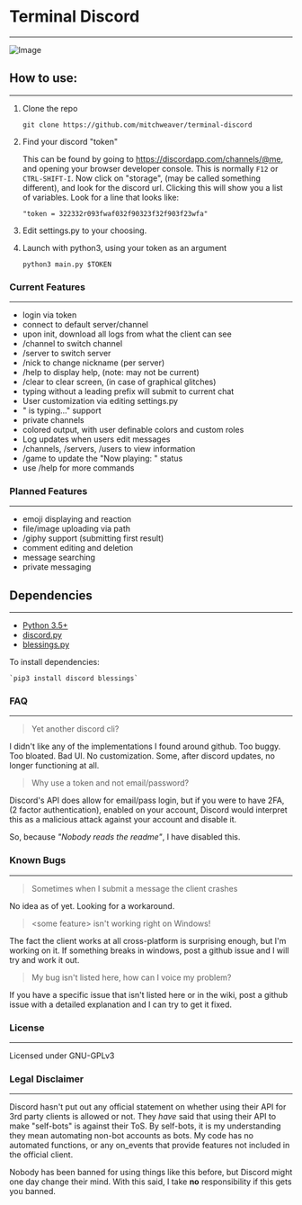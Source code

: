# Terminal Discord
--------------------

![Image](https://0x0.st/s-w9.png)


## How to use:
-------------------------

1. Clone the repo
    
    `git clone https://github.com/mitchweaver/terminal-discord`
    
2. Find your discord "token"
   
    This can be found by going to https://discordapp.com/channels/@me,
    and opening your browser developer console. This is normally `F12` or
    `CTRL-SHIFT-I`. Now click on "storage", (may be called something different),
    and look for the discord url. Clicking this will show you a list of
    variables. Look for a line that looks like:
    
    `"token = 322332r093fwaf032f90323f32f903f23wfa"`

3. Edit settings.py to your choosing.

4. Launch with python3, using your token as an argument

    `python3 main.py $TOKEN`


### Current Features
--------------------------

* login via token
* connect to default server/channel
* upon init, download all logs from what the client can see
* /channel to switch channel
* /server to switch server
* /nick to change nickname (per server)
* /help to display help, (note: may not be current)
* /clear to clear screen, (in case of graphical glitches)
* typing without a leading prefix will submit to current chat
* User customization via editing settings.py
* "<USER> is typing..." support
* private channels
* colored output, with user definable colors and custom roles
* Log updates when users edit messages
* /channels, /servers, /users to view information
* /game to update the "Now playing: " status
* use /help for more commands

### Planned Features
---------------------------

* emoji displaying and reaction
* file/image uploading via path
* /giphy support (submitting first result)
* comment editing and deletion
* message searching
* private messaging

## Dependencies
------------------------

* [Python 3.5+](https://www.python.org/downloads/)
* [discord.py](https://github.com/Rapptz/discord.py)
* [blessings.py](https://pypi.python.org/pypi/blessings/)

To install dependencies:

    `pip3 install discord blessings`


### FAQ
-------------------------

> Yet another discord cli?

I didn't like any of the implementations I found around github. Too buggy.
Too bloated. Bad UI. No customization. Some, after discord updates, 
no longer functioning at all.

> Why use a token and not email/password?

Discord's API does allow for email/pass login, but if you were to have
2FA, (2 factor authentication), enabled on your account, Discord would
interpret this as a malicious attack against your account and disable it.

So, because *"Nobody reads the readme"*, I have disabled this.

### Known Bugs
--------------------------

> Sometimes when I submit a message the client crashes

No idea as of yet. Looking for a workaround.

> \<some feature\> isn't working right on Windows!

The fact the client works at all cross-platform is surprising
enough, but I'm working on it. If something breaks in windows,
post a github issue and I will try and work it out.

> My bug isn't listed here, how can I voice my problem?

If you have a specific issue that isn't listed here or in the
wiki, post a github issue with a detailed explanation and I can
try to get it fixed.

### License
-------------------------------

Licensed under GNU-GPLv3


### Legal Disclaimer
--------------------------------

Discord hasn't put out any official statement on whether using their 
API for 3rd party clients is allowed or not. They *have* said that using
their API to make "self-bots" is against their ToS. By self-bots, it is
my understanding they mean automating non-bot accounts as bots.
My code has no automated functions, or any on_events that provide features
not included in the official client. 

Nobody has been banned for using things like this before, but Discord
might one day change their mind. With this said, I take **no** responsibility
if this gets you banned.
